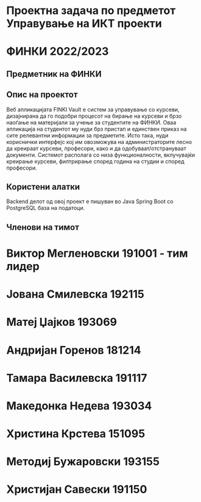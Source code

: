 # Проектна задача по предметот Управување на ИКТ проекти
# ФИНКИ 2022/2023

## Предметник на ФИНКИ

## Опис на проектот

Веб апликацијата FINKI Vault e систем за управување со курсеви, дизајнирана да го подобри процесот на бирање на курсеви и брзо наоѓање на материјали за учење за студентите на ФИНКИ. Оваа апликација на студентот му нуди брз пристап и единствен приказ на сите релевантни информации за предметите. Исто така, нуди кориснички интерфејс кој им овозможува на администраторите лесно да креираат курсеви, професори, како и да одобуваат/отстрануваат документи. Системот располага со низа функционалности, вклучувајќи креирање курсеви, филтрирање според година на студии и според професори.


## Користени алатки

Backend делот од овој проект е пишуван во Java Spring Boot со PostgreSQL база на податоци.

## Членови на тимот

# Виктор Мегленовски 191001 - тим лидер
# Јована Смилевска 192115 
# Матеј Џајков 193069
# Андријан Горенов 181214
# Тамара Василевска 191117
# Македонка Недева 193034
# Христина Крстева 151095
# Методиј Бужаровски 193155
# Христијан Савески 191150

